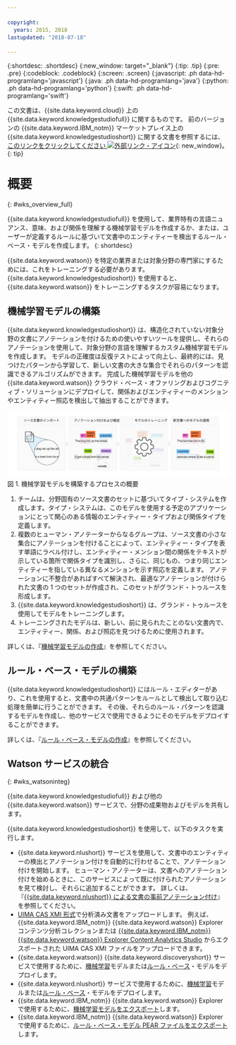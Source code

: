 ```yaml
---

copyright:
  years: 2015, 2018
lastupdated: "2018-07-18"

---
```


{:shortdesc: .shortdesc}
{:new_window: target="_blank"}
{:tip: .tip}
{:pre: .pre}
{:codeblock: .codeblock}
{:screen: .screen}
{:javascript: .ph data-hd-programlang='javascript'}
{:java: .ph data-hd-programlang='java'}
{:python: .ph data-hd-programlang='python'}
{:swift: .ph data-hd-programlang='swift'}

この文書は、{{site.data.keyword.cloud}} 上の {{site.data.keyword.knowledgestudiofull}} に関するものです。 前のバージョンの {{site.data.keyword.IBM_notm}} マーケットプレイス上の {{site.data.keyword.knowledgestudioshort}} に関する文書を参照するには、[このリンクをクリックしてください ![外部リンク・アイコン](../../icons/launch-glyph.svg "外部リンク・アイコン")](https://console.bluemix.net/docs/services/knowledge-studio/index.html){: new_window}。
{: tip}

# 概要
{: #wks_overview_full}

{{site.data.keyword.knowledgestudiofull}} を使用して、業界特有の言語ニュアンス、意味、および関係を理解する機械学習モデルを作成するか、または、ユーザーが定義するルールに基づいて文書中のエンティティーを検出するルール・ベース・モデルを作成します。
{: shortdesc}

{{site.data.keyword.watson}} を特定の業界または対象分野の専門家にするためには、これをトレーニングする必要があります。 {{site.data.keyword.knowledgestudioshort}} を使用すると、{{site.data.keyword.watson}} をトレーニングするタスクが容易になります。

## 機械学習モデルの構築

{{site.data.keyword.knowledgestudioshort}} は、構造化されていない対象分野の文書にアノテーションを付けるための使いやすいツールを提供し、それらのアノテーションを使用して、対象分野の言語を理解するカスタム機械学習モデルを作成します。 モデルの正確度は反復テストによって向上し、最終的には、見つけたパターンから学習して、新しい文書の大きな集合でそれらのパターンを認識できるアルゴリズムができます。 完成した機械学習モデルを他の {{site.data.keyword.watson}} クラウド・ベース・オファリングおよびコグニティブ・ソリューションにデプロイして、関係およびエンティティーのメンションやエンティティー照応を検出して抽出することができます。

![機械学習モデルを構築するプロセスの概要](images/wks-ovw-anno.svg "新しい文書でエンティティーおよび関係を検出できる機械学習モデルの構築のプロセスを示しています。") 図 1. 機械学習モデルを構築するプロセスの概要

1. チームは、分野固有のソース文書のセットに基づいてタイプ・システムを作成します。タイプ・システムは、このモデルを使用する予定のアプリケーションにとって関心のある情報のエンティティー・タイプおよび関係タイプを定義します。
1. 複数のヒューマン・アノテーターからなるグループは、ソース文書の小さな集合にアノテーションを付けることによって、エンティティー・タイプを表す単語にラベル付けし、エンティティー・メンション間の関係をテキストが示している箇所で関係タイプを識別し、さらに、同じもの、つまり同じエンティティーを指している異なるメンションを示す照応を定義します。 アノテーションに不整合があればすべて解決され、最適なアノテーションが付けられた文書の 1 つのセットが作成され、このセットがグランド・トゥルースを形成します。
1. {{site.data.keyword.knowledgestudioshort}} は、グランド・トゥルースを使用してモデルをトレーニングします。
1. トレーニングされたモデルは、新しい、前に見られたことのない文書内で、エンティティー、関係、および照応を見つけるために使用されます。

詳しくは、『[機械学習モデルの作成](/docs/services/watson-knowledge-studio/ml-annotator.html)』を参照してください。

## ルール・ベース・モデルの構築

{{site.data.keyword.knowledgestudioshort}} にはルール・エディターがあり、これを使用すると、文書中の共通パターンをルールとして検出して取り込む処理を簡単に行うことができます。 その後、それらのルール・パターンを認識するモデルを作成し、他のサービスで使用できるようにそのモデルをデプロイすることができます。

詳しくは、『[ルール・ベース・モデルの作成](/docs/services/watson-knowledge-studio/rule-annotator.html)』を参照してください。

## Watson サービスの統合
{: #wks_watsoninteg}

{{site.data.keyword.knowledgestudiofull}} および他の {{site.data.keyword.watson}} サービスで、分野の成果物およびモデルを共有します。

{{site.data.keyword.knowledgestudioshort}} を使用して、以下のタスクを実行します。

- {{site.data.keyword.nlushort}} サービスを使用して、文書中のエンティティーの検出とアノテーション付けを自動的に行わせることで、アノテーション付けを開始します。 ヒューマン・アノテーターは、文書へのアノテーション付けを始めるときに、このサービスによって既に付けられたアノテーションを見て検討し、それらに追加することができます。 詳しくは、『[{{site.data.keyword.nlushort}} による文書の事前アノテーション付け](/docs/services/watson-knowledge-studio/preannotation.html#wks_preannotnlu)』を参照してください。
- [UIMA CAS XMI 形式](/docs/services/watson-knowledge-studio/preannotation.html#wks_uimaweximport)で分析済み文書をアップロードします。 例えば、{{site.data.keyword.IBM_notm}} {{site.data.keyword.watson}} Explorer コンテンツ分析コレクションまたは [{{site.data.keyword.IBM_notm}} {{site.data.keyword.watson}} Explorer Content Analytics Studio](/docs/services/watson-knowledge-studio/preannotation.html#wks_uimawexstudio) からエクスポートされた UIMA CAS XMI ファイルをアップロードできます。
- {{site.data.keyword.watson}} {{site.data.keyword.discoveryshort}} サービスで使用するために、[機械学習](/docs/services/watson-knowledge-studio/publish-ml.html#wks_madiscovery)モデルまたは[ルール・ベース](/docs/services/watson-knowledge-studio/rule-annotator-model-use.html#wks_rule_discovery)・モデルをデプロイします。
- {{site.data.keyword.nlushort}} サービスで使用するために、[機械学習](/docs/services/watson-knowledge-studio/publish-ml.html#wks_manlu)モデルまたは[ルール・ベース](/docs/services/watson-knowledge-studio/rule-annotator-model-use.html#wks_rule_nlu)・モデルをデプロイします。
- {{site.data.keyword.IBM_notm}} {{site.data.keyword.watson}} Explorer で使用するために、[機械学習モデルをエクスポート](/docs/services/watson-knowledge-studio/publish-ml.html#wks_maexport)します。
- {{site.data.keyword.IBM_notm}} {{site.data.keyword.watson}} Explorer で使用するために、[ルール・ベース・モデル PEAR ファイルをエクスポート](/docs/services/watson-knowledge-studio/rule-annotator-model-use.html#wks_rule_export)します。
